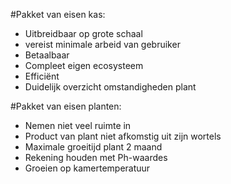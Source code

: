 
#Pakket van eisen kas:
-	Uitbreidbaar  op grote schaal
-	vereist minimale arbeid van gebruiker
-	Betaalbaar 
-	Compleet eigen ecosysteem 
-	Efficiënt
-	Duidelijk overzicht omstandigheden plant

#Pakket van eisen planten:
-	Nemen niet veel ruimte in
-	Product van plant niet afkomstig uit zijn wortels
-	Maximale groeitijd plant 2 maand
-	Rekening houden met Ph-waardes 
-	Groeien op kamertemperatuur 
